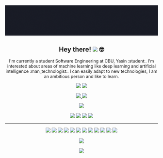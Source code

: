 ![banner](https://github.com/yasinkya/Yasin-KAYA/blob/master/banner.gif)
<h2 align="center">Hey there! <img src="https://media.giphy.com/media/hvRJCLFzcasrR4ia7z/giphy.gif" width="25px"> 🤓</h2>
<p align="center">I'm currently a student Software Engineering at CBU, Yasin :student:. I'm interested about areas of machine learning like deep learning and artificial intelligence :man_technologist:. I can easily adapt to new technologies, I am an ambitious person and like to learn.
</p>


<p align="center">
  <a href="https://twitter.com/yaskayim"><img src="https://img.shields.io/badge/twitter-%231DA1F2.svg?&style=for-the-badge&logo=twitter&logoColor=white" height=25></a>
  <a href="https://www.linkedin.com/in/yasin-kaya-193467183/"><img src="https://img.shields.io/badge/linkedin-%230077B5.svg?&style=for-the-badge&logo=linkedin&logoColor=white" height=25></a>
</p>

<p align=center>
  <a href="https://github.com/yasinkya">
    <img src="https://badges.pufler.dev/visits/yasinkya/yasinkaya?style=flat-square&color=black&logo=github">
  </a>
  <a href="https://github.com/yasinkya?tab=repositories">
    <img src="https://badges.pufler.dev/repos/yasinkya?style=flat-square&color=black&logo=github">
  </a>
</p>
<p align="center">
<a href="https://github.com/yasinkya"><img src="https://img.shields.io/github/followers/yasinkya?style=social"></a>
</p>
<p align="center">
  <img src="https://img.shields.io/badge/Machine Learning-blue">
  <img src="https://img.shields.io/badge/Deep Learning-red">
  <img src="https://img.shields.io/badge/Artificial Intelligence-magenta">
  <img src="https://img.shields.io/badge/Android Programming-green"> 
</p>
<hr>
<p align="center">
  <img src=https://img.shields.io/badge/Ubuntu-E95420?style=for-the-badge&logo=ubuntu&logoColor=white>
  <img src="https://img.shields.io/badge/TensorFlow%20-%23FF6F00.svg?&style=for-the-badge&logo=TensorFlow&logoColor=white" />
  <img src="https://img.shields.io/badge/Keras%20-%23D00000.svg?&style=for-the-badge&logo=Keras&logoColor=white"/>
  <img src="https://img.shields.io/badge/python%20-%2314354C.svg?&style=for-the-badge&logo=python&logoColor=white"/> 
  <img src="https://img.shields.io/badge/C%23-239120?style=for-the-badge&logo=c-sharp&logoColor=white"/> 
  <img src="https://img.shields.io/badge/git%20-%23F05033.svg?&style=for-the-badge&logo=git&logoColor=white"/> 
  <img src="https://img.shields.io/badge/github%20-%23121011.svg?&style=for-the-badge&logo=github&logoColor=white"/>
  <img src="https://img.shields.io/badge/Node.js-43853D?style=for-the-badge&logo=node.js&logoColor=white"/>
  <img src="https://img.shields.io/badge/Java-ED8B00?style=for-the-badge&logo=java&logoColor=white"/>
  <img src="https://img.shields.io/badge/Dart-0175C2?style=for-the-badge&logo=dart&logoColor=white"/>
  <img src="https://img.shields.io/badge/Flutter-02569B?style=for-the-badge&logo=flutter&logoColor=white"/>
  <img src="https://img.shields.io/badge/MySQL-00000F?style=for-the-badge&logo=mysql&logoColor=white"/>
</p>

<p align=center>  
  <img align=center src="https://github-readme-stats.vercel.app/api?username=yasinkya&show_icons=true&theme=radical">
</p>
<p align=center>
  <img align=center src="https://github-readme-stats.vercel.app/api/top-langs/?username=yasinkya&theme=blue-green">
</p>
